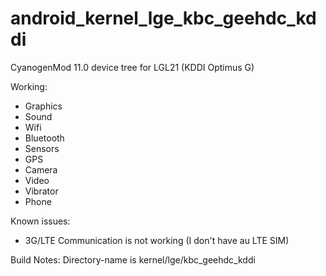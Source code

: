android_kernel_lge_kbc_geehdc_kddi
==================================

CyanogenMod 11.0 device tree for LGL21 (KDDI Optimus G) 

Working:
* Graphics
* Sound
* Wifi
* Bluetooth
* Sensors
* GPS
* Camera
* Video
* Vibrator
* Phone  

Known issues:
* 3G/LTE Communication is not working (I don't have au LTE SIM)

Build Notes: 
    Directory-name is kernel/lge/kbc_geehdc_kddi


